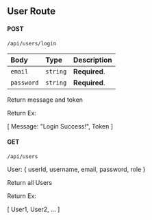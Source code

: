 ## User Route

#### POST
```http
/api/users/login
```

| Body      | Type     | Description                       |
| :-------- | :------- | :-------------------------------- |
| `email`      | `string` | **Required**.|
| `password`      | `string` | **Required**.|

Return message and token

Return Ex:

[
  Message: "Login Success!",
  Token
]


#### GET
```http
/api/users
```
User: {
  userId,
  username,
  email,
  password,
  role
}

Return all Users

Return Ex:

[
  User1,
  User2,
  ...
]

